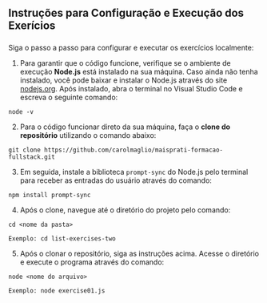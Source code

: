 <h2>Instruções para Configuração e Execução dos Exerícios</h2>

###

Siga o passo a passo para configurar e executar os exercícios localmente:

1. Para garantir que o código funcione, verifique se o ambiente de execução <strong>Node.js</strong> está instalado na sua máquina. Caso ainda não tenha instalado, você pode baixar e instalar o Node.js através do site <a href="https://nodejs.org/pt">nodejs.org</a>. 
Após instalado, abra o terminal no Visual Studio Code e escreva o seguinte comando:

  ```
  node -v
  ```

2. Para o código funcionar direto da sua máquina, faça o <strong>clone do repositório</strong> utilizando o comando abaixo:
```
git clone https://github.com/carolmaglio/maisprati-formacao-fullstack.git 
```


3. Em seguida, instale a biblioteca `prompt-sync` do Node.js pelo terminal para receber as entradas do usuário através do comando:

  ```
  npm install prompt-sync
  ```

4. Após o clone, navegue até o diretório do projeto pelo comando:
  ```
  cd <nome da pasta>

  Exemplo: cd list-exercises-two
  ```

5. Após o clonar o repositório, siga as instruções acima. Acesse o diretório e execute o programa através do comando:

  ```
  node <nome do arquivo>

  Exemplo: node exercise01.js
  ```









